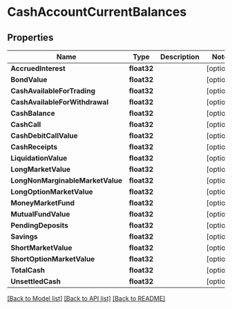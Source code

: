 # CashAccountCurrentBalances

## Properties

Name | Type | Description | Notes
------------ | ------------- | ------------- | -------------
**AccruedInterest** | **float32** |  | [optional] 
**BondValue** | **float32** |  | [optional] 
**CashAvailableForTrading** | **float32** |  | [optional] 
**CashAvailableForWithdrawal** | **float32** |  | [optional] 
**CashBalance** | **float32** |  | [optional] 
**CashCall** | **float32** |  | [optional] 
**CashDebitCallValue** | **float32** |  | [optional] 
**CashReceipts** | **float32** |  | [optional] 
**LiquidationValue** | **float32** |  | [optional] 
**LongMarketValue** | **float32** |  | [optional] 
**LongNonMarginableMarketValue** | **float32** |  | [optional] 
**LongOptionMarketValue** | **float32** |  | [optional] 
**MoneyMarketFund** | **float32** |  | [optional] 
**MutualFundValue** | **float32** |  | [optional] 
**PendingDeposits** | **float32** |  | [optional] 
**Savings** | **float32** |  | [optional] 
**ShortMarketValue** | **float32** |  | [optional] 
**ShortOptionMarketValue** | **float32** |  | [optional] 
**TotalCash** | **float32** |  | [optional] 
**UnsettledCash** | **float32** |  | [optional] 

[[Back to Model list]](../README.md#documentation-for-models) [[Back to API list]](../README.md#documentation-for-api-endpoints) [[Back to README]](../README.md)


